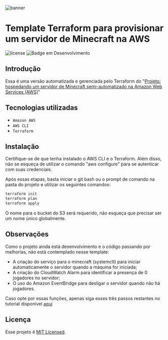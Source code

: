 ![banner](https://i.imgur.com/U5FX04H.png)
# Template Terraform para provisionar um servidor de Minecraft na AWS
![license](https://img.shields.io/github/license/Ramon-Fernando/terraform-minecraft-server-aws) ![Badge em Desenvolvimento](http://img.shields.io/static/v1?label=status&message=EM%20DESENVOLVIMENTO&color=GREEN)

## Introdução
Essa é uma versão automatizada e gerenciada pelo Terraform do "[Projeto: hospedando um servidor de Minecraft semi-automatizado na Amazon Web Services (AWS)](https://github.com/Ramon-Fernando/minecraft-server-aws)"

## Tecnologias utilizadas
* ``Amazon AWS``
* ``AWS CLI``
* ``Terraform``

## Instalação
Certifique-se de que tenha instalado o AWS CLI e o Terraform. Além disso, não se esqueça de utilizar o comando "aws configure" para se autenticar com suas credenciais.

Após essas etapas, basta iniciar o git bash ou o prompt de comando na pasta do projeto e utilizar os seguintes comandos:
```bash
terraform init
terraform plan
terraform apply
```
O nome para o bucket do S3 será requerido, não esqueça que precisar ser um nome único globalmente.

## Observações
Como o projeto ainda está desenvolvimento e o código passando por melhorias, não está contemplado nesse template:
* A criação do serviço para o minecraft (systemctl) para iniciar automaticamente o servidor quando a máquina for iniciada;
* A criação do CloudWatch Alarm para identificar a presença de 0 jogadores no servidor;
* O uso do Amazon EventBridge para desligar o servidor quando não há jogadores.

Caso opte por essas funções, apenas siga esses três passos restantes no tutorial disponível [aqui](https://github.com/Ramon-Fernando/minecraft-server-aws)

## Licença
Esse projeto é [MIT Licensed](https://github.com/Ramon-Fernando/terraform-minecraft-server-aws/blob/main/LICENSE).
